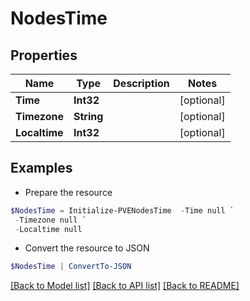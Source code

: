 # NodesTime
## Properties

Name | Type | Description | Notes
------------ | ------------- | ------------- | -------------
**Time** | **Int32** |  | [optional] 
**Timezone** | **String** |  | [optional] 
**Localtime** | **Int32** |  | [optional] 

## Examples

- Prepare the resource
```powershell
$NodesTime = Initialize-PVENodesTime  -Time null `
 -Timezone null `
 -Localtime null
```

- Convert the resource to JSON
```powershell
$NodesTime | ConvertTo-JSON
```

[[Back to Model list]](../README.md#documentation-for-models) [[Back to API list]](../README.md#documentation-for-api-endpoints) [[Back to README]](../README.md)

